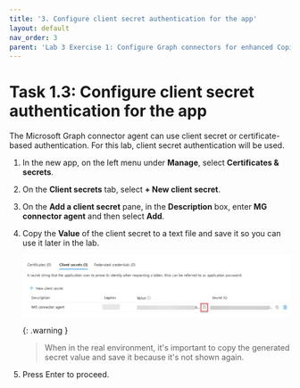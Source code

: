 ```yaml
---
title: '3. Configure client secret authentication for the app'
layout: default
nav_order: 3
parent: 'Lab 3 Exercise 1: Configure Graph connectors for enhanced Copilot experience'
---
```


# Task 1.3: Configure client secret authentication for the app

The Microsoft Graph connector agent can use client secret or certificate-based authentication. For this lab, client secret authentication will be used.

1. In the new app, on the left menu under **Manage**, select **Certificates & secrets**.

1. On the **Client secrets** tab, select **+ New client secret**.

1. On the **Add a client secret** pane, in the **Description** box, enter **MG connector agent** and then select **Add**.

1. Copy the **Value** of the client secret to a text file and save it so you can use it later in the lab.

    ![clientSecretCopy.jpg](../media/Updates/clientSecretCopy.jpg)

    {: .warning }
    > When in the real environment, it's important to copy the generated secret value and save it because it's not shown again. 

1. Press Enter to proceed.
